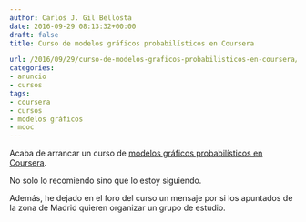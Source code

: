 ```yaml
---
author: Carlos J. Gil Bellosta
date: 2016-09-29 08:13:32+00:00
draft: false
title: Curso de modelos gráficos probabilísticos en Coursera

url: /2016/09/29/curso-de-modelos-graficos-probabilisticos-en-coursera/
categories:
- anuncio
- cursos
tags:
- coursera
- cursos
- modelos gráficos
- mooc
---
```


Acaba de arrancar un curso de [modelos gráficos probabilísticos en Coursera](https://www.coursera.org/learn/probabilistic-graphical-models).

No solo lo recomiendo sino que lo estoy siguiendo.

Además, he dejado en el foro del curso un mensaje por si los apuntados de la zona de Madrid quieren organizar un grupo de estudio.
